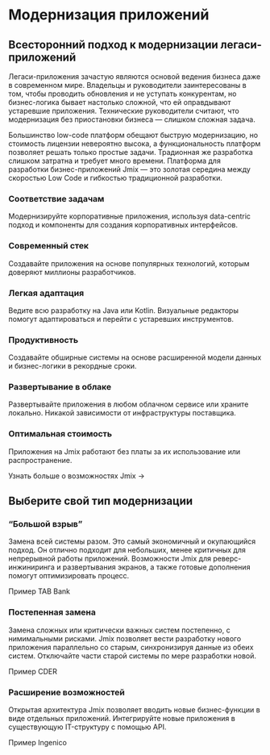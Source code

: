 # Модернизация приложений

## Всесторонний подход к модернизации легаси-приложений

Легаси-приложения зачастую являются основой ведения бизнеса даже в современном мире. Владельцы и руководители заинтересованы в том, чтобы проводить обновления и не уступать конкурентам, но бизнес-логика бывает настолько сложной, что ей оправдывают устаревшие приложения. Технические руководители считают, что модернизация без приостановки бизнеса — слишком сложная задача.

Большинство low-code платформ обещают быструю модернизацию, но стоимость лицензии невероятно высока, а функциональность платформ позволяет решать только простые задачи. Традионная же разработка слишком затратна и требует много времени. Платформа для разработки бизнес-приложений Jmix — это золотая середина между скоростью Low Code и гибкостью традиционной разработки.

### Соответствие задачам

Модернизируйте корпоративные приложения, используя data-centric подход и компоненты для создания корпоративных интерфейсов.

### Современный стек

Создавайте приложения на основе популярных технологий, которым доверяют миллионы разработчиков.

### Легкая адаптация

Ведите всю разработку на Java или Kotlin. Визуальные редакторы помогут адаптироваться и перейти с устаревших инструментов.

### Продуктивность

Создавайте обширные системы на основе расширенной модели данных и бизнес-логики в рекордные сроки.

### Развертывание в облаке

Развертывайте приложения в любом облачном сервисе или храните локально. Никакой зависимости от инфраструктуры поставщика.

### Оптимальная стоимость

Приложения на Jmix работают без платы за их использование или распространение.


Узнать больше о возможностях Jmix ->

## Выберите свой тип модернизации

### “Большой взрыв”

Замена всей системы разом. Это самый экономичный и окупающийся подход. Он отлично подходит для небольших, менее критичных для непрерывной работы приложений. Возможности Jmix для реверс-инжиниринга и развертывания экранов, а также готовые дополнения помогут оптимизировать процесс.

Пример TAB Bank


### Постепенная замена

Замена сложных или критически важных систем постепенно, с нимимальными рисками. Jmix позволяет вести разработку нового приложения параллельно со старым, синхронизируя данные из обеих систем. Отключайте части старой системы по мере разработки новой.

Пример CDER


### Расширение возможностей

Открытая архитектура Jmix позволяет вводить новые бизнес-функции в виде отдельных приложений. Интегрируйте новые приложения в существующую IT-структуру с помощью API.

Пример Ingenico
